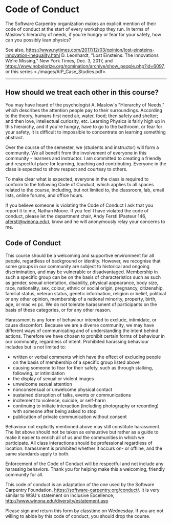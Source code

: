# Code of Conduct

The Software Carpentry organization makes an explicit mention of their code of conduct at the start of every workshop they run.  In terms of Maslow's hierarchy of needs, if you're hungry or fear for your safety, how can you possibly lean physics?  

See also, <https://www.nytimes.com/2017/12/03/opinion/lost-einsteins-innovation-inequality.html>
 D. Leonhardt, "Lost Einsteins: The Innovations We're Missing," New York Times, Dec. 3, 2017, and <https://www.nobelprize.org/nomination/archive/show_people.php?id=6097>, or this series <./images/AIP_Case_Studies.pdf>.
 
***

## How should we treat each other in this course?


You may have heard of the psychologist A. Maslow's "Hierarchy of Needs," which describes the attention people pay to their surroundings.  According to the theory, humans first need air, water, food; then safety and shelter; and then love, intellectual curiosity, etc.  Learning Physics is fairly high up in this hierarchy, and if you're hungry, have to go to the bathroom, or fear for your safety, it is difficult to impossible to concentrate on learning something abstract.      


Over the course of the semester, we (students and instructor) will form a community.  We all benefit from the involvement of everyone in this community - learners and instructor. I am committed to creating a friendly and respectful place for learning, teaching and contributing. Everyone in the class is expected to show respect and courtesy to others.


To make clear what is expected, everyone in the class is required to conform to the following Code of Conduct, which applies to all spaces related to the course, including, but not limited to, the classroom, lab, email lists, online forums, and office hours.


If you believe someone is violating the Code of Conduct I ask that you report it to me, Nathan Moore.  If you feel I have violated the code of conduct, please let the department chair, Andy Ferstl (Pasteur 146, aferstl@winona.edu), know and he will anonymously relay your concerns to me.

## Code of Conduct

This course should be a welcoming and supportive environment for all people, regardless of background or identity. However, we recognise that some groups in our community are subject to historical and ongoing discrimination, and may be vulnerable or disadvantaged. Membership in such a specific group can be on the basis of characteristics such as such as gender, sexual orientation, disability, physical appearance, body size, race, nationality, sex, colour, ethnic or social origin, pregnancy, citizenship, familial status, veteran status, genetic information, religion or belief, political or any other opinion, membership of a national minority, property, birth, age, or mac vs pc. We do not tolerate harassment of participants on the basis of these categories, or for any other reason.

Harassment is any form of behaviour intended to exclude, intimidate, or cause discomfort. Because we are a diverse community, we may have different ways of communicating and of understanding the intent behind actions. Therefore we have chosen to prohibit certain forms of behaviour in our community, regardless of intent. Prohibited harassing behaviour includes but is not limited to:

- written or verbal comments which have the effect of excluding people on the basis of membership of a specific group listed above
- causing someone to fear for their safety, such as through stalking, following, or intimidation
- the display of sexual or violent images
- unwelcome sexual attention
- nonconsensual or unwelcome physical contact
- sustained disruption of talks, events or communications
- incitement to violence, suicide, or self-harm
- continuing to initiate interaction (including photography or recording) with someone after being asked to stop
- publication of private communication without consent

Behaviour not explicitly mentioned above may still constitute harassment. The list above should not be taken as exhaustive but rather as a guide to make it easier to enrich all of us and the communities in which we participate. All class interactions should be professional regardless of location: harassment is prohibited whether it occurs on- or offline, and the same standards apply to both.

Enforcement of the Code of Conduct will be respectful and not include any harassing behaviors.
Thank you for helping make this a welcoming, friendly community for all.

This code of conduct is an adaptation of the one used by the Software Carpentry Foundation, <https://software-carpentry.org/conduct/>.  It is very similar to WSU's statement on Inclusive Excellence, <http://www.winona.edu/diversity/estatement.asp>

Please sign and return this form by classtime on Wednesday.  If you are not willing to abide by this code of conduct, you should drop the course.
